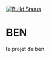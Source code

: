 [![Build Status](https://travis-ci.org/Automattic/_s.svg?branch=master)](https://travis-ci.org/Automattic/_s)

# BEN

le projet de ben